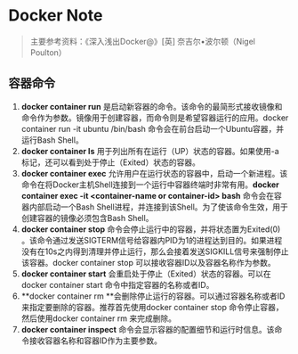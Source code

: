 # Docker Note

> 主要参考资料：《深入浅出Docker@》[英] 奈吉尔•波尔顿（Nigel Poulton）

## 容器命令
1. **docker container run** 是启动新容器的命令。该命令的最简形式接收镜像和命令作为参数。镜像用于创建容器，而命令则是希望容器运行的应用。docker container run -it ubuntu /bin/bash 命令会在前台启动一个Ubuntu容器，并运行Bash Shell。
2. **docker container ls** 用于列出所有在运行（UP）状态的容器。如果使用-a 标记，还可以看到处于停止（Exited）状态的容器。
3. **docker container exec** 允许用户在运行状态的容器中，启动一个新进程。该命令在将Docker主机Shell连接到一个运行中容器终端时非常有用。**docker container exec -it \<container-name or container-id\> bash** 命令会在容器内部启动一个Bash Shell进程，并连接到该Shell。为了使该命令生效，用于创建容器的镜像必须包含Bash Shell。
4. **docker container stop** 命令会停止运行中的容器，并将状态置为Exited(0) 。该命令通过发送SIGTERM信号给容器内PID为1的进程达到目的。如果进程没有在10s之内得到清理并停止运行，那么会接着发送SIGKILL信号来强制停止该容器。docker container stop 可以接收容器ID以及容器名称作为参数。
5. **docker container start** 会重启处于停止（Exited）状态的容器。可以在docker container start 命令中指定容器的名称或者ID。
6. **docker container rm **会删除停止运行的容器。可以通过容器名称或者ID来指定要删除的容器。推荐首先使用docker container stop 命令停止容器，然后使用docker container rm 来完成删除。
7. **docker container inspect** 命令会显示容器的配置细节和运行时信息。该命令接收容器名称和容器ID作为主要参数。